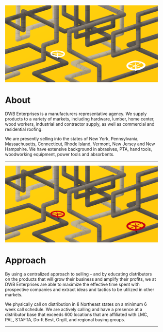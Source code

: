 ![About image that contains pipes](/images/001.png)

# About

DWB Enterprises is a manufacturers representative agency. We supply products to a variety of markets, including hardware, lumber, home center, wood workers, industrial and contractor supply, as well as commercial and residential roofing.

We are presently selling into the states of New York, Pennsylvania, Massachusetts, Connecticut, Rhode Island, Vermont, New Jersey and New Hampshire. We have extensive background in abrasives, PTA, hand tools, woodworking equipment, power tools and absorbents.

***

![Approach image that is an illustration of a rooftop](/images/002.png)

# Approach

By using a centralized approach to selling – and by educating distributors on the products that will grow their business and amplify their profits, we at DWB Enterprises are able to maximize the effective time spent with prospective companies and extract ideas and tactics to be utilized in other markets.

We physically call on distribution in 8 Northeast states on a minimum 6 week call schedule. We are actively calling and have a presence at a distributor base that exceeds 600 locations that are affiliated with LMC, PAL, STAFTA, Do-It Best, Orgill, and regional buying groups.


***
